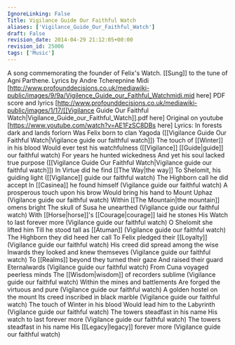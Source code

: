 ```yaml
---
IgnoreLinking: False
Title: Vigilance Guide Our Faithful Watch
aliases: ['Vigilance_Guide_Our_Faithful_Watch']
draft: False
revision_date: 2014-04-29 21:12:05+00:00
revision_id: 25006
tags: ['Music']
---
```


A song commemorating the founder of Felix's Watch.
[[Sung]] to the tune of Agni Parthene. Lyrics by Andre Tcherepnine
Midi [http://www.profounddecisions.co.uk/mediawiki-public/images/9/9a/Vigilence_Guide_our_Faithful_Watchmidi.mid here]
PDF score and lyrics [http://www.profounddecisions.co.uk/mediawiki-public/images/1/17/[[Vigilance Guide Our Faithful Watch|Vigilance_Guide_our_Faithful_Watch]].pdf here]
Original on youtube [https://www.youtube.com/watch?v=AE1FzSC8DBs here]
Lyrics:
In forests dark and lands forlorn
Was Felix born to clan Yagoda
([[Vigilance Guide Our Faithful Watch|Vigilance guide our faithful watch]])
The touch of [[Winter]] in his blood
Would ever test his watchfulness
([[Vigilance]] [[Guide|guide]] our faithful watch)
For years he hunted wickedness
And yet his soul lacked true purpose
([[Vigilance Guide Our Faithful Watch|Vigilance guide our faithful watch]])
In Virtue did he find [[The Way|the way]]
To Shelomit, his guiding light
([[Vigilance]] guide our faithful watch)
The Highborn call he did accept
In [[Casinea]] he found himself
(Vigilance guide our faithful watch)
A prosperous touch upon his brow
Would bring his hand to Mount Uphaz
(Vigilance guide our faithful watch)
Within [[The Mountain|the mountain]] omens bright
The skull of Susa he unearthed
(Vigilance guide our faithful watch)
With [[Horse|horse]]'s [[Courage|courage]] laid he stones
His Watch to last forever more
(Vigilance guide our faithful watch)
O Shelomit she lifted him
Till he stood tall as [[Atuman]]
(Vigilance guide our faithful watch)
The Highborn they did heed her call
To Felix pledged their [[Loyalty]]
(Vigilance guide our faithful watch)
His creed did spread among the wise
Inwards they looked and knew themseves
(Vigilance guide our faithful watch)
To [[Realms]] beyond they turned their gaze
And raised their guard Eternalwards
(Vigilance guide our faithful watch)
From Cuna voyaged peerless minds
The [[Wisdom|wisdom]] of recorders sublime
(Vigilance guide our faithful watch)
Within the mines and battlements
Are forged the virtuous and pure
(Vigilance guide our faithful watch)
A golden hostel on the mount
Its creed inscribed in black marble
(Vigilance guide our faithful watch)
The touch of Winter in his blood
Would lead him to the Labyrinth
(Vigilance guide our faithful watch)
The towers steadfast in his name
His watch to last forever more
(Vigilance guide our faithful watch)
The towers steadfast in his name
His [[Legacy|legacy]] forever more
(Vigilance guide our faithful watch)